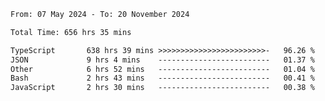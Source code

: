 
<!--START_SECTION:waka-->

```txt
From: 07 May 2024 - To: 20 November 2024

Total Time: 656 hrs 35 mins

TypeScript       638 hrs 39 mins >>>>>>>>>>>>>>>>>>>>>>>>-   96.26 %
JSON             9 hrs 4 mins    -------------------------   01.37 %
Other            6 hrs 52 mins   -------------------------   01.04 %
Bash             2 hrs 43 mins   -------------------------   00.41 %
JavaScript       2 hrs 30 mins   -------------------------   00.38 %
```

<!--END_SECTION:waka-->

<!--

### Hi there 👋
**Iam-cesar/Iam-cesar** is a ✨ _special_ ✨ repository because its `README.md` (this file) appears on your GitHub profile.

Here are some ideas to get you started:

- 🔭 I’m currently working on ...
- 🌱 I’m currently learning ...
- 👯 I’m looking to collaborate on ...
- 🤔 I’m looking for help with ...
- 💬 Ask me about ...
- 📫 How to reach me: ...
- 😄 Pronouns: ...
- ⚡ Fun fact: ...
-->
